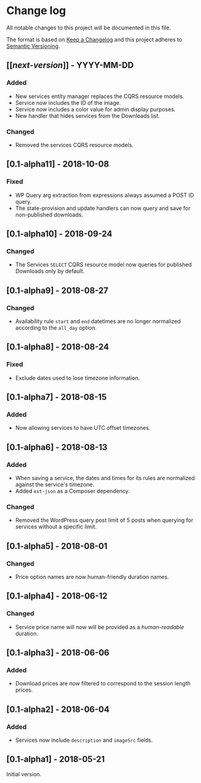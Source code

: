 # Change log
All notable changes to this project will be documented in this file.

The format is based on [Keep a Changelog](http://keepachangelog.com/)
and this project adheres to [Semantic Versioning](http://semver.org/).

## [[*next-version*]] - YYYY-MM-DD
### Added
- New services entity manager replaces the CQRS resource models.
- Service now includes the ID of the image.
- Service now includes a color value for admin display purposes.
- New handler that hides services from the Downloads list.

### Changed
- Removed the services CQRS resource models.

## [0.1-alpha11] - 2018-10-08
### Fixed
- WP Query arg extraction from expressions always assumed a POST ID query.
- The state-provision and update handlers can now query and save for non-published downloads.

## [0.1-alpha10] - 2018-09-24
### Changed
- The Services `SELECT` CQRS resource model now queries for published Downloads only by default.

## [0.1-alpha9] - 2018-08-27
### Changed
- Availability rule `start` and `end` datetimes are no longer normalized according to the `all_day` option.

## [0.1-alpha8] - 2018-08-24
### Fixed
- Exclude dates used to lose timezone information.

## [0.1-alpha7] - 2018-08-15
### Added
- Now allowing services to have UTC offset timezones.

## [0.1-alpha6] - 2018-08-13
### Added
- When saving a service, the dates and times for its rules are normalized against the service's timezone.
- Added `ext-json` as a Composer dependency.

### Changed
- Removed the WordPress query post limit of 5 posts when querying for services without a specific limit.

## [0.1-alpha5] - 2018-08-01
### Changed
- Price option names are now human-friendly duration names.

## [0.1-alpha4] - 2018-06-12
### Changed
- Service price name will now will be provided as a *human-readable* duration.

## [0.1-alpha3] - 2018-06-06
### Added
- Download prices are now filtered to correspond to the session length prices.

## [0.1-alpha2] - 2018-06-04
### Added
- Services now include `description` and `imageSrc` fields. 

## [0.1-alpha1] - 2018-05-21
Initial version.

